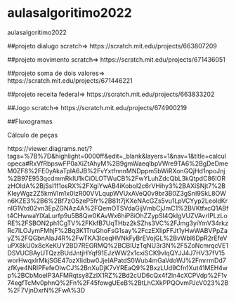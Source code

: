 # aulasalgoritimo2022
aulasalgoritimo2022
<p> ##projeto dialugo scratch=> https://scratch.mit.edu/projects/663807209</p>
<p> ##projeto movimento scratch=> https://scratch.mit.edu/projects/671436051</p>
<p> ##projeto soma de dois valores=> https://scratch.mit.edu/projects/671446221</p>
<p> ##projeto receita federal=> https://scratch.mit.edu/projects/663833202</p>
<p> ##Jogo scratch=> https://scratch.mit.edu/projects/674900219</p>
<p> ##Fluxogramas </p>
<p>Cálculo de peças </p>
<p>https://viewer.diagrams.net/?tags=%7B%7D&highlight=0000ff&edit=_blank&layers=1&nav=1&title=calculopeca#RxVfRbpswFP0aXiZtAhyM%2B9gmWaeqlbpVWre9TA6%2BgDeDmeM0ZF8%2FE0yAkaTplA6JB%2FvYxtfnnnMNDppm5bWiRXonGQjHd1npoJnj%2B97E953qcdmmRkIU1kCiOLOTWuCB%2FwYLuhZdcQbL3kQtpdC86IORzHOIdA%2BjSsl1f1osRX%2FXgiYwAB4iKoboI2c6rVHihy3%2BAXiSNjt7%2BKIeyWgz2Z5kmVIm1x0IzR00VVLqupWVUxAVeQ0v9br3B0Z3gSnI9SkL8OWn6KZE3%2B6%2Bf7zO5zeP5fr%2B81t7jKXeNAcGZs5vu1LpVCYyp2LeoldKrnIG1Vtd02vn3EpZGNAz4A%2FQemOTSVdaGijVmbCjJmC1%2BVKtfxcQ1ABft4CHwwaYlXaLurfp9u5B8Qw0KAvWx6hiP8iOhZZypSI4QklgVUZVAvrIPLzLoRE%2FSBON2ph1CgTV%2FKkfB7UqTHbz2kSZhs3VC%2FJmg3yiYmV34rkzRc7lLOJymFMhjF%2Bq3K1TruGhoFsG1say%2FczEXIipFFJt1yHwWABVPpZayZ%2FQGbnAIaJ4R%2FwTKA3lceqHVNkFyBrEVojGL%2BvWbl6DpR2rEfeVuPX8kU0x8cKeKUY2BD7REGRMQ%2BCBIUzTqNU3r3N%2F5ZoNcmrqcVE1DSVUCBAyUTQzzBUdJntjHYqf91EJzWW2x1cxiSCK9vlqQYJJ4J7HV37fV15worHwqxlrMkjSGE47ozXIidbw0JjeIAPatdS0Wub4mGaVdoWJ%2FmrrmDd7zfKye4NRIPFefeOIwCJ%2BnXuDjK7vYREaQ9%2BxzLUd9Cfn1Xut41MEH4wp%2BCbMoeIP3AFMRqtsy8ZzlX1RZ%2Bd2cUD6cQx4f2ln4cXCPVdp%2F1v74egfTcMv0phnQ%2Fn%2F45fowgUEeB%2BtLhCXkPPQOvmPJcV023%2B%2F7VjnDxrN%2FwA%3D</p>
